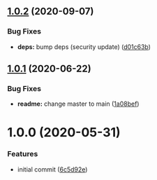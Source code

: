 ## [1.0.2](https://github.com/CompactJS/cap/compare/v1.0.1...v1.0.2) (2020-09-07)


### Bug Fixes

* **deps:** bump deps (security update) ([d01c63b](https://github.com/CompactJS/cap/commit/d01c63b4c5de78c71fc17b6357d628f87ec1f92d))

## [1.0.1](https://github.com/CompactJS/cap/compare/v1.0.0...v1.0.1) (2020-06-22)


### Bug Fixes

* **readme:** change master to main ([1a08bef](https://github.com/CompactJS/cap/commit/1a08befd5d03eb345c5cbad40aa7a722c96cd880))

# 1.0.0 (2020-05-31)


### Features

* initial commit ([6c5d92e](https://github.com/CompactJS/cap/commit/6c5d92ea5308a2f1915267c2326f30ffd8da81cd))
